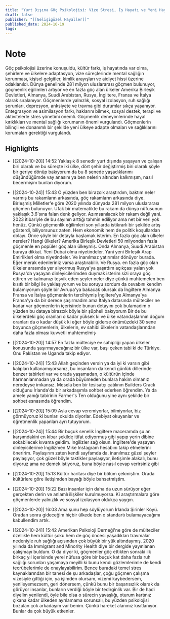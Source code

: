 ```yaml
---
title: "Yurt Dışına Göç Psikolojisi: Vize Stresi, İş Hayatı ve Yeni Hayata Adapte Olmak"
draft: false
publisher: "[[Gelişigüzel Hayaller]]"
published_date: 2024-10-19
tags:
---
```

# Note
 Göç psikolojisi üzerine konuşuldu, kültür farkı, iş hayatında var olma, şehirlere ve ülkelere adaptasyon, vize süreçlerinde mental sağlığın korunması, kişisel gelgitler, kimlik arayışları ve aidiyet hissi üzerine odaklanıldı.
Dünya genelinde 281 milyon uluslararası göçmen bulunuyor, göçmenlik eğilimleri artıyor ve en fazla göç alan ülkeler Amerika Birleşik Devletleri, Almanya, Suudi Arabistan, Rusya, İngiltere, Fransa ve İtalya olarak sıralanıyor.
Göçmenlerde yalnızlık, sosyal izolasyon, ruh sağlığı sorunları, depresyon, anksiyete ve travma gibi durumlar sıkça yaşanıyor. Entegrasyon ve asimilasyon farkı, haklarını bilmek, sosyal destek, terapi ve aktivitelerle stres yönetimi önemli.
Göçmenlik deneyimlerinde hayal kırıklıkları ve mental sağlığı korumanın önemi vurgulandı.
Göçmenlerin bilinçli ve donanımlı bir şekilde yeni ülkeye adapte olmaları ve sağlıklarını korumaları gerektiği vurgulandı.


## Highlights
* [[2024-10-20]] 14:52  Yaklaşık 8 senedir yurt dışında yaşayan ve çalışan biri olarak ve bu süreçte iki ülke, dört şehir değiştirmiş biri olarak şöyle bir geriye dönüp bakıyorum da bu 8 senede yaşadıklarımı düşündüğümde vay anasını ya ben nelerin altından kalkmışım, nasıl becermişim bunları diyorum.

* [[2024-10-24]] 15:43  O yüzden ben birazcık araştırdım, baktım neler varmış bu rakamların arkasında, göç rakamların arkasında diye. Birleşmiş Milletler'e göre 2020 yılında dünyada 281 milyon uluslararası göçmen bulunuyor. Ufak bir matematikte bu rakam da dünya nüfusunun yaklaşık 3.6'sına falan denk geliyor. Azımsanılacak bir rakam değil yani. 2023 itibariyle de bu sayının arttığı tahmin ediliyor ama net bir veri yok henüz. Çünkü göçmenlik eğilimleri son yıllarda istikrarlı bir şekilde artış gösterdi, biliyorsunuz zaten. Hem ekonomik hem de politik koşullardan dolayı. Önce şöyle bir detayla başlamak isterim. En fazla göç alan ülkeler nereler? Hangi ülkeler? Amerika Birleşik Devletleri 50 milyondan fazla göçmenle en popüler göç alan ülkeymiş. Onda Almanya, Suudi Arabistan buraya dikkat. Yeni Dubai olma niyetindeler. Yani yeni Birleşik Arap Emirlikleri olma niyetindeler. Ve inanılmaz yatırımlar dönüyor burada. Eğer merak edenleriniz varsa araştırabilir. Ve Rusya. en fazla göç olan ülkeler arasında yer alıyormuş Rusya'ya şaşırdım açıkçası yalan yok Rusya'da yaşayan dinleyicilerimden duymak isterim sizi oraya göç ettiren ve kalmanızı teşvik eden şeyler neler diye çünkü muhtemelen ben kısıtlı bir bilgi ile yaklaşıyorum ve bu soruyu sordum da cevabını kendim bulamıyorum şöyle bir Avrupa'ya bakacak olursak da İngiltere Almanya Fransa ve İtalya göçmenlerin tercihiymiş İngiltere'ye Almanya'ya Fransa'ya da bir derece şaşırmadım ama İtalya datasında mülteciler ne kadar var göçmenlerin içerisinde bunun detayını çok bulamadım o yüzden bu dataya birazcık böyle bir şüpheli bakıyorum Bir de bu ülkelerdeki göç oranları o kadar yüksek ki ve ülke vatandaşlarının doğum oranları da o kadar düşük ki eğer böyle giderse önümüzdeki 30 sene boyunca göçmenlerin, ülkelerin, ev sahibi ülkelerin vatandaşlarından daha fazla olması kuvvetli muhtemelmiş

* [[2024-10-20]] 14:57  En fazla mülteciye ev sahipliği yapan ülkeler konusunda şaşırmayacağınız bir ülke var, başı çeken tabi ki de Türkiye. Onu Pakistan ve Uganda takip ediyor.

* [[2024-10-24]] 15:43  Allah geçinden versin ya da iyi ki varsın gibi kalıpları kullanamıyorsanız, bu insanların da kendi günlük dillerinde benzer tabirleri var ve orada yaşamadan, o kültürün içinde harmanlanmadan ya da orada büyümeden bunlara hakim olmanız neredeyse imkansız. Mesela ben bir tesisatçı çatılının Builders Crack olduğunu İrlanda'da bir arkadaşımla sohbet ederken öğrendim. Ya da amele yanığı tabirinin Farmer's Ten olduğunu yine aynı şekilde bir sohbet esnasında öğrendim.

* [[2024-10-20]] 15:09  Asla cevap veremiyorlar, bilmiyorlar, biz görmüyoruz ki bunları okulda diyorlar. Edebiyat okuyanlar ve öğretmenlik yapanları ayrı tutuyorum.

* [[2024-10-24]] 15:44  Bir buçuk senelik İngiltere maceramda şu an karşımdakini en kibar şekilde itifat ediyormuş gibi yapıp yerin dibine sokabilecek kıvama geldim. İngilizler sağ olsun. İngiltere'de yaşayan dinleyicilerime İngilizmen Mike Instagram hesabını takip etmelerini öneririm. Paylaşırım zaten kendi sayfamda da. inanılmaz güzel şeyler paylaşıyor, çok güzel böyle taktikler paylaşıyor, iletişimle alakalı, bunu diyoruz ama ne demek istiyoruz, buna böyle nasıl cevap verirsiniz gibi

* [[2024-10-20]] 15:13  Kültür haritası diye bir bölüm çekmiştim. Orada kültürlere göre iletişimden bayağı böyle bahsetmiştim.

* [[2024-10-20]] 15:22  Bazı insanlar için daha da uzun sürüyor eğer gerçekten derin ve anlamlı ilişkiler kurulmuyorsa. Ki araştırmalara göre göçmenlerde yalnızlık ve sosyal izolasyon oldukça yaygın.

* [[2024-10-20]] 16:03  Ama şunu hep söylüyorum İrlanda Şirinler Köyü. Oradan sonra gideceğim hiçbir ülkede ben o standartı bulamayacağımı kabullendim artık.

* [[2024-10-24]] 15:42  Amerikan Psikoloji Derneği'ne göre de mülteciler özellikle hem kültür şoku hem de göç öncesi yaşadıkları travmalar nedeniyle ruh sağlığı açısından çok büyük bir yük altındaymış. 2020 yılında da Immigrant and Minority Health diye bir dergide yayınlanan çalışmayı buldum. O da diyor ki, göçmenler göç ettikten sonraki ilk birkaç yıl içerisinde yerel nüfusa göre bir buçuk kat daha fazla ruh sağlığı sorunları yaşamaya meyilli ki bunu kendi gözlemlerimle de kendi tecrübelerimle de onaylayabilirim. Bence buradaki temel stres kaynaklarından bir tanesi de şu arkadaşlar, çoğu göçmen çalışma vizesiyle gittiği için, ya işimden olursam, vizemi kaybedersem, yenileyemezsem, geri dönersem, çünkü bunu bir başarısızlık olarak da görüyor insanlar, bunların verdiği böyle bir tedirginlik var. Bir de hadi diyelim yenilendi, öyle bile olsa o sürecin yavaşlığı, oturum kartınız çıkana kadar ülkeden ayrılamama sorunsalı, bu yüzden psikolojisi bozulan çok arkadaşım var benim. Çünkü hareket alanınız kısıtlanıyor. Bunlar da çok büyük etkenler.

